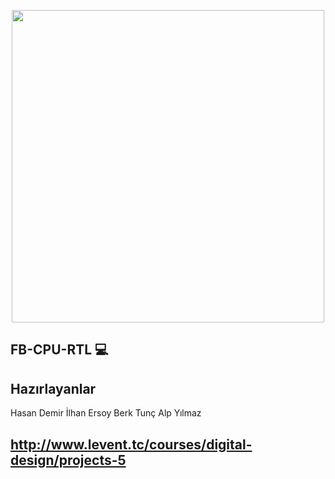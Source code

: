 <p align="center"><a href="#" target="_blank"><img src="https://www.webtekno.com/images/editor/default/0002/50/1ff00d12897bc450b35defc7415b1e8f9cf750d0.jpeg" width="500"></a></p>



## FB-CPU-RTL 💻


## Hazırlayanlar
Hasan Demir
İlhan Ersoy
Berk Tunç
Alp Yılmaz


## http://www.levent.tc/courses/digital-design/projects-5

